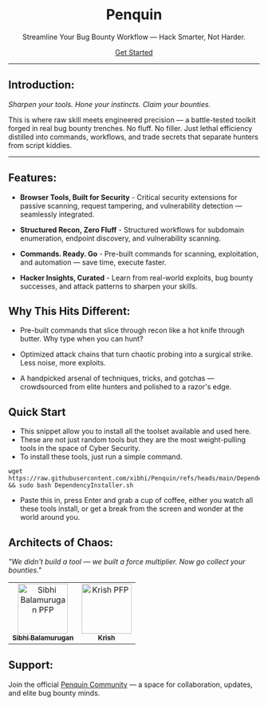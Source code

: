 <div align="center">

# Penquin

Streamline Your Bug Bounty Workflow — Hack Smarter, Not Harder.

<a href="https://penquin.vercel.app/" target="_blank">Get Started</a>

</div>

---
## Introduction:

*Sharpen your tools. Hone your instincts. Claim your bounties.*

This is where raw skill meets engineered precision — a battle-tested toolkit forged in real bug bounty trenches. No fluff. No filler. Just lethal efficiency distilled into commands, workflows, and trade secrets that separate hunters from script kiddies.

---

## Features:

- **Browser Tools, Built for Security** - Critical security extensions for passive scanning, request tampering, and vulnerability detection — seamlessly integrated.

- **Structured Recon, Zero Fluff** - Structured workflows for subdomain enumeration, endpoint discovery, and vulnerability scanning.

- **Commands. Ready. Go** - Pre-built commands for scanning, exploitation, and automation — save time, execute faster.

- **Hacker Insights, Curated** - Learn from real-world exploits, bug bounty successes, and attack patterns to sharpen your skills.


## Why This Hits Different:
- Pre-built commands that slice through recon like a hot knife through butter. Why type when you can hunt?

- Optimized attack chains that turn chaotic probing into a surgical strike. Less noise, more exploits.

- A handpicked arsenal of techniques, tricks, and gotchas — crowdsourced from elite hunters and polished to a razor's edge.

## Quick Start
- This snippet allow you to install all the toolset available and used here.
- These are not just random tools but they are the most weight-pulling tools in the space of Cyber Security.
- To install these tools, just run a simple command.
 ```shell
wget https://raw.githubusercontent.com/xibhi/Penquin/refs/heads/main/DependencyInstaller.sh && sudo bash DependencyInstaller.sh
 ```
- Paste this in, press Enter and grab a cup of coffee, either you watch all these tools install, or get a break from the screen and wonder at the world around you.

## Architects of Chaos:

*"We didn't build a tool — we built a force multiplier. Now go collect your bounties."*
<table>
<tr>

<td align="center">
<a href="https://github.com/xibhi">
<img src="https://avatars.githubusercontent.com/u/155215525?v=4" width="100px;" alt="Sibhi Balamurugan PFP"/><br>
<sub>
<b>Sibhi Balamurugan</b>
</sub>
</a>
</td>

<td align="center">
<a href="https://github.com/Tokittoo">
<img src="https://avatars.githubusercontent.com/u/127018179?v=4" width="100px;" alt="Krish PFP"/><br>
<sub>
<b>Krish</b>
</sub>
</a>
</td>

</tr>
</table>
 
## Support:

Join the official [Penquin Community](https://t.me/PenquinTool) — a space for collaboration, updates, and elite bug bounty minds.
